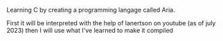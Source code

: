 Learning C by creating a programming langage called Aria.

First it will be interpreted with the help of lanertson on youtube (as of july 2023) then 
I will use what I've learned to make it compiled 
